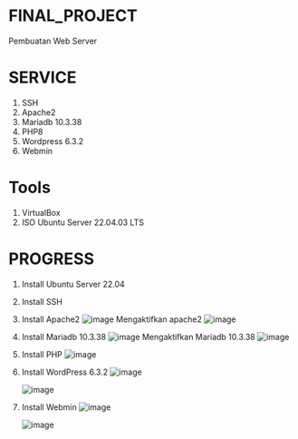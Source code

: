 # FINAL_PROJECT
Pembuatan Web Server 

# SERVICE
1. SSH
2. Apache2
3. Mariadb 10.3.38
4. PHP8
5. Wordpress 6.3.2
6. Webmin

# Tools
1. VirtualBox
2. ISO Ubuntu Server 22.04.03 LTS

# PROGRESS
1. Install Ubuntu Server 22.04
2. Install SSH
3. Install Apache2
   ![image](https://github.com/rayyanabdie/Final_Project/assets/148295618/863f6f8c-1a4e-4db2-901d-1d52dec4bbf5)
   Mengaktifkan apache2
   ![image](https://github.com/rayyanabdie/Final_Project/assets/148295618/d0287aaa-c623-4e24-ab7b-0ec310e382f8)

4. Install Mariadb 10.3.38
   ![image](https://github.com/rayyanabdie/Final_Project/assets/148295618/d35a6db2-04a8-4259-897f-c5e896710c4b)
   Mengaktifkan Mariadb 10.3.38
   ![image](https://github.com/rayyanabdie/Final_Project/assets/148295618/c5ee2a06-44be-42c7-9b53-075a23c9d36e)

5. Install PHP
   ![image](https://github.com/rayyanabdie/Final_Project/assets/148295618/8022c93d-6514-4225-ba7a-932af50dd1b4)

6. Install WordPress 6.3.2
   ![image](https://github.com/rayyanabdie/Final_Project/assets/148295618/8729d29f-e871-496b-a818-09a727428a66)
   

   ![image](https://github.com/rayyanabdie/Final_Project/assets/148295618/2fac3784-1fc3-4d51-a590-5d3781ad18d0)


7. Install Webmin
   ![image](https://github.com/rayyanabdie/Final_Project/assets/148295618/42996c6f-e851-4f42-9f15-8424658295a7)

   ![image](https://github.com/rayyanabdie/Final_Project/assets/148295618/192ff24b-815c-49fc-84ab-0936a17c58ad)


